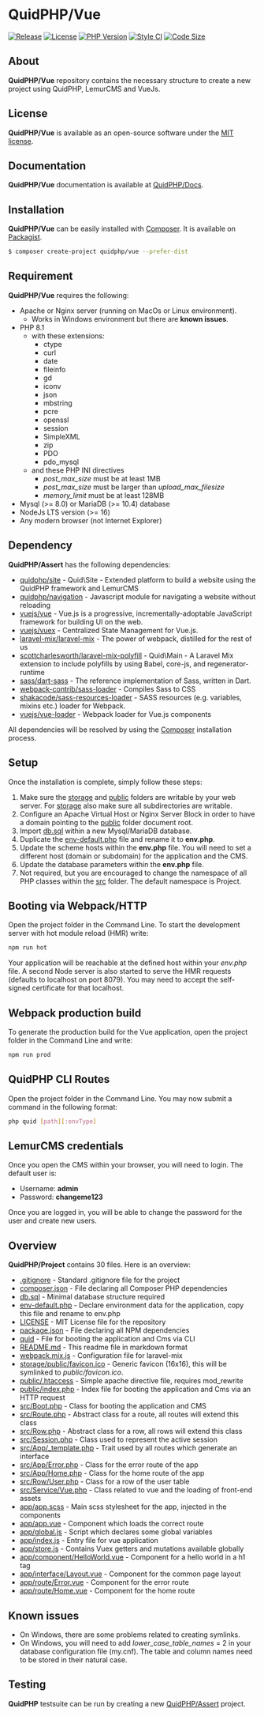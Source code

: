 # QuidPHP/Vue
[![Release](https://img.shields.io/github/v/release/quidphp/vue)](https://packagist.org/packages/quidphp/vue)
[![License](https://img.shields.io/github/license/quidphp/vue)](https://github.com/quidphp/vue/blob/master/LICENSE)
[![PHP Version](https://img.shields.io/packagist/php-v/quidphp/vue)](https://www.php.net)
[![Style CI](https://styleci.io/repos/475987025/shield)](https://styleci.io)
[![Code Size](https://img.shields.io/github/languages/code-size/quidphp/vue)](https://github.com/quidphp/vue)

## About
**QuidPHP/Vue** repository contains the necessary structure to create a new project using QuidPHP, LemurCMS and VueJs.

## License
**QuidPHP/Vue** is available as an open-source software under the [MIT license](LICENSE).

## Documentation
**QuidPHP/Vue** documentation is available at [QuidPHP/Docs](https://github.com/quidphp/docs).

## Installation
**QuidPHP/Vue** can be easily installed with [Composer](https://getcomposer.org). It is available on [Packagist](https://packagist.org/packages/quidphp/vue).
``` bash
$ composer create-project quidphp/vue --prefer-dist
```

## Requirement
**QuidPHP/Vue** requires the following:
- Apache or Nginx server (running on MacOs or Linux environment). 
    - Works in Windows environment but there are **known issues**.
- PHP 8.1 
    - with these extensions:
        - ctype
        - curl
        - date
        - fileinfo
        - gd
        - iconv
        - json
        - mbstring
        - pcre
        - openssl
        - session
        - SimpleXML
        - zip
        - PDO
        - pdo_mysql
    - and these PHP INI directives
        - *post_max_size* must be at least 1MB
        - *post_max_size* must be larger than *upload_max_filesize*
        - *memory_limit* must be at least 128MB
- Mysql (>= 8.0) or MariaDB (>= 10.4) database
- NodeJs LTS version (>= 16)
- Any modern browser (not Internet Explorer)

## Dependency
**QuidPHP/Assert** has the following dependencies:
- [quidphp/site](https://github.com/quidphp/site) - Quid\Site - Extended platform to build a website using the QuidPHP framework and LemurCMS
- [quidphp/navigation](https://github.com/quidphp/navigation) - Javascript module for navigating a website without reloading
- [vuejs/vue](https://github.com/vuejs/vue) - Vue.js is a progressive, incrementally-adoptable JavaScript framework for building UI on the web.
- [vuejs/vuex](https://github.com/vuejs/vuex) - Centralized State Management for Vue.js.
- [laravel-mix/laravel-mix](https://github.com/laravel-mix/laravel-mix) - The power of webpack, distilled for the rest of us
- [scottcharlesworth/laravel-mix-polyfill](https://github.com/scottcharlesworth/laravel-mix-polyfill) - Quid\Main - A Laravel Mix extension to include polyfills by using Babel, core-js, and regenerator-runtime
- [sass/dart-sass](https://github.com/sass/dart-sass) - The reference implementation of Sass, written in Dart.
- [webpack-contrib/sass-loader](https://github.com/webpack-contrib/sass-loader) - Compiles Sass to CSS
- [shakacode/sass-resources-loader](https://github.com/shakacode/sass-resources-loader) - SASS resources (e.g. variables, mixins etc.) loader for Webpack.
- [vuejs/vue-loader](https://github.com/vuejs/vue-loader) - Webpack loader for Vue.js components

All dependencies will be resolved by using the [Composer](https://getcomposer.org) installation process.

## Setup
Once the installation is complete, simply follow these steps:
1. Make sure the [storage](storage) and [public](public) folders are writable by your web server. For [storage](storage) also make sure all subdirectories are writable.
2. Configure an Apache Virtual Host or Nginx Server Block in order to have a domain pointing to the [public](public) folder document root.
3. Import [db.sql](db.sql) within a new Mysql/MariaDB database.
4. Duplicate the [env-default.php](env-default.php) file and rename it to **env.php**.
5. Update the scheme hosts within the **env.php** file. You will need to set a different host (domain or subdomain) for the application and the CMS.
6. Update the database parameters within the **env.php** file.
7. Not required, but you are encouraged to change the namespace of all PHP classes within the [src](src) folder. The default namespace is Project.

## Booting via Webpack/HTTP
Open the project folder in the Command Line. To start the development server with hot module reload (HMR) write:
``` bash
npm run hot
```
Your application will be reachable at the defined host within your *env.php* file. A second Node server is also started to serve the HMR requests (defaults to localhost on port 8079). You may need to accept the self-signed certificate for that localhost.

## Webpack production build
To generate the production build for the Vue application, open the project folder in the Command Line and write:
``` bash
npm run prod
```

## QuidPHP CLI Routes
Open the project folder in the Command Line. You may now submit a command in the following format: 
``` bash
php quid [path][:envType]
```

## LemurCMS credentials
Once you open the CMS within your browser, you will need to login. The default user is:
- Username: **admin** 
- Password: **changeme123**

Once you are logged in, you will be able to change the password for the user and create new users.

## Overview
**QuidPHP/Project** contains 30 files. Here is an overview:
- [.gitignore](.gitignore) - Standard .gitignore file for the project
- [composer.json](composer.json) - File declaring all Composer PHP dependencies
- [db.sql](db.sql) - Minimal database structure required
- [env-default.php](env-default.php) - Declare environment data for the application, copy this file and rename to env.php
- [LICENSE](LICENSE) - MIT License file for the repository
- [package.json](package.json) - File declaring all NPM dependencies
- [quid](quid) - File for booting the application and Cms via CLI
- [README.md](README.md) - This readme file in markdown format
- [webpack.mix.js](webpack.mix.js) - Configuration file for laravel-mix
- [storage/public/favicon.ico](storage/public/favicon.ico) - Generic favicon (16x16), this will be symlinked to *public/favicon.ico*.
- [public/.htaccess](public/.htaccess) - Simple apache directive file, requires mod_rewrite
- [public/index.php](public/index.php) - Index file for booting the application and Cms via an HTTP request
- [src/Boot.php](src/Boot.php) - Class for booting the application and CMS
- [src/Route.php](src/Route.php) - Abstract class for a route, all routes will extend this class
- [src/Row.php](src/Row.php) - Abstract class for a row, all rows will extend this class
- [src/Session.php](src/Session.php) - Class used to represent the active session
- [src/App/_template.php](src/App/_template.php) - Trait used by all routes which generate an interface
- [src/App/Error.php](src/App/Error.php) - Class for the error route of the app
- [src/App/Home.php](src/App/Home.php) - Class for the home route of the app
- [src/Row/User.php](src/Row/User.php) - Class for a row of the user table
- [src/Service/Vue.php](src/Service/Vue.php) - Class related to vue and the loading of front-end assets
- [app/app.scss](app/app.scss) - Main scss stylesheet for the app, injected in the components
- [app/app.vue](app/app.vue) - Component which loads the correct route
- [app/global.js](app/global.js) - Script which declares some global variables
- [app/index.js](app/index.js) - Entry file for vue application
- [app/store.js](app/store.js) - Contains Vuex getters and mutations available globally
- [app/component/HelloWorld.vue](app/component/HelloWorld.vue) - Component for a hello world in a h1 tag
- [app/interface/Layout.vue](app/interface/Layout.vue) - Component for the common page layout
- [app/route/Error.vue](app/route/Error.vue) - Component for the error route
- [app/route/Home.vue](app/route/Home.vue) - Component for the home route

## Known issues
- On Windows, there are some problems related to creating symlinks.
- On Windows, you will need to add *lower_case_table_names* = 2 in your database configuration file (my.cnf). The table and column names need to be stored in their natural case.

## Testing
**QuidPHP** testsuite can be run by creating a new [QuidPHP/Assert](https://github.com/quidphp/assert) project.